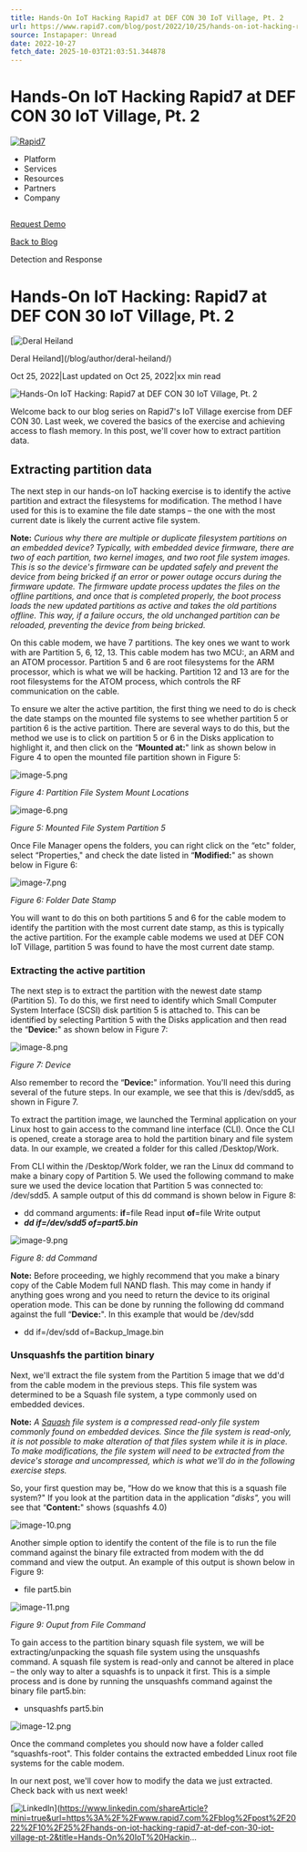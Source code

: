 ```yaml
---
title: Hands-On IoT Hacking Rapid7 at DEF CON 30 IoT Village, Pt. 2
url: https://www.rapid7.com/blog/post/2022/10/25/hands-on-iot-hacking-rapid7-at-def-con-30-iot-village-pt-2/
source: Instapaper: Unread
date: 2022-10-27
fetch_date: 2025-10-03T21:03:51.344878
---
```


# Hands-On IoT Hacking Rapid7 at DEF CON 30 IoT Village, Pt. 2

[![Rapid7](/_next/static/media/rapid7-logo.cd245920.svg)](/)

* Platform
* Services
* Resources
* Partners
* Company

##

[Request Demo](/request-demo/)

[Back to Blog](/blog/)

Detection and Response

# Hands-On IoT Hacking: Rapid7 at DEF CON 30 IoT Village, Pt. 2

[![Deral Heiland](https://www.rapid7.com/cdn/assets/blt9f9db121928e3816/6840441898bc4eb9f1818b21/Deral-Heiland.jpg)

Deral Heiland](/blog/author/deral-heiland/)

Oct 25, 2022|Last updated on Oct 25, 2022|xx min read

![Hands-On IoT Hacking: Rapid7 at DEF CON 30 IoT Village, Pt. 2](https://www.rapid7.com/cdn/assets/blt6b43b836384c9905/683de008bc38b1471e477cb7/GettyImages-1370233320.jpeg)

Welcome back to our blog series on Rapid7's IoT Village exercise from DEF CON 30. Last week, we covered the basics of the exercise and achieving access to flash memory. In this post, we'll cover how to extract partition data.

## **Extracting partition data**

The next step in our hands-on IoT hacking exercise is to identify the active partition and extract the filesystems for modification. The method I have used for this is to examine the file date stamps – the one with the most current date is likely the current active file system.

**Note:** *Curious why there are multiple or duplicate filesystem partitions on an embedded device? Typically, with embedded device firmware, there are two of each partition, two kernel images, and two root file system images. This is so the device's firmware can be updated safely and prevent the device from being bricked if an error or power outage occurs during the firmware update. The firmware update process updates the files on the offline partitions, and once that is completed properly, the boot process loads the new updated partitions as active and takes the old partitions offline. This way, if a failure occurs, the old unchanged partition can be reloaded, preventing the device from being bricked.*

On this cable modem, we have 7 partitions. The key ones we want to work with are Partition 5, 6, 12, 13. This cable modem has two MCU:, an ARM and an ATOM processor. Partition 5 and 6 are root filesystems for the ARM processor, which is what we will be hacking. Partition 12 and 13 are for the root filesystems for the ATOM process, which controls the RF communication on the cable.

To ensure we alter the active partition, the first thing we need to do is check the date stamps on the mounted file systems to see whether partition 5 or partition 6 is the active partition. There are several ways to do this, but the method we use is to click on partition 5 or 6 in the Disks application to highlight it, and then click on the “**Mounted at:**" link as shown below in Figure 4 to open the mounted file partition shown in Figure 5:

![image-5.png](https://www.rapid7.com/cdn/assets/blt3d4856f86586a5ad/683ddec873c845339be8c2db/image-5.png)

*Figure 4: Partition File System Mount Locations*

![image-6.png](https://www.rapid7.com/cdn/assets/blta09c31584a27dc2c/683ddef018a553f048686f6f/image-6.png)

*Figure 5: Mounted File System Partition 5*

Once File Manager opens the folders, you can right click on the “etc" folder, select “Properties," and check the date listed in “**Modified:**" as shown below in Figure 6:

![image-7.png](https://www.rapid7.com/cdn/assets/blt6701d95dba8dcacb/683ddf18e3c8aa519c830d06/image-7.png)

*Figure 6: Folder Date Stamp*

You will want to do this on both partitions 5 and 6 for the cable modem to identify the partition with the most current date stamp, as this is typically the active partition. For the example cable modems we used at DEF CON IoT Village, partition 5 was found to have the most current date stamp.

### **Extracting the active partition**

The next step is to extract the partition with the newest date stamp (Partition 5). To do this, we first need to identify which Small Computer System Interface (SCSI) disk partition 5 is attached to. This can be identified by selecting Partition 5 with the Disks application and then read the “**Device:**" as shown below in Figure 7:

![image-8.png](https://www.rapid7.com/cdn/assets/blt7fd08220ebab5846/683ddf4118a5530c08686f9b/image-8.png)

*Figure 7: Device*

Also remember to record the “**Device:**" information. You'll need this during several of the future steps. In our example, we see that this is /dev/sdd5, as shown in Figure 7.

To extract the partition image, we launched the Terminal application on your Linux host to gain access to the command line interface (CLI). Once the CLI is opened, create a storage area to hold the partition binary and file system data. In our example, we created a folder for this called /Desktop/Work.

From CLI within the /Desktop/Work folder, we ran the Linux dd command to make a binary copy of Partition 5. We used the following command to make sure we used the device location that Partition 5 was connected to: /dev/sdd5. A sample output of this dd command is shown below in Figure 8:

* dd command arguments:
  **if**=file Read input
  **of**=file Write output
* ***dd if=/dev/sdd5 of=part5.bin***

![image-9.png](https://www.rapid7.com/cdn/assets/blt8dcbaa24aba9e9ec/683ddf662a768634c2bc8411/image-9.png)

*Figure 8: dd Command*

**Note:** Before proceeding, we highly recommend that you make a binary copy of the Cable Modem full NAND flash. This may come in handy if anything goes wrong and you need to return the device to its original operation mode. This can be done by running the following dd command against the full “**Device:**". In this example that would be /dev/sdd

* dd if=/dev/sdd of=Backup\_Image.bin

### **Unsquashfs the partition binary**

Next, we'll extract the file system from the Partition 5 image that we dd'd from the cable modem in the previous steps. This file system was determined to be a Squash file system, a type commonly used on embedded devices.

**Note:** *A* [*Squash*](https://en.wikipedia.org/wiki/SquashFS) *file system is a compressed read-only file system commonly found on embedded devices. Since the file system is read-only, it is not possible to make alteration of that files system while it is in place. To make modifications, the file system will need to be extracted from the device's storage and uncompressed, which is what we'll do in the following exercise steps.*

So, your first question may be, “How do we know that this is a squash file system?" If you look at the partition data in the application “*disks",* you will see that “**Content:**" shows (squashfs 4.0)

![image-10.png](https://www.rapid7.com/cdn/assets/blt4d8b7896e2c72f33/683ddf8b4c5a09f3575e0a94/image-10.png)

Another simple option to identify the content of the file is to run the file command against the binary file extracted from modem with the dd command and view the output. An example of this output is shown below in Figure 9:

* file part5.bin

![image-11.png](https://www.rapid7.com/cdn/assets/blt10277710c3a7bed3/683ddfb0590d7f4f6bde1b5a/image-11.png)

*Figure 9: Ouput from File Command*

To gain access to the partition binary squash file system, we will be extracting/unpacking the squash file system using the unsquashfs command. A squash file system is read-only and cannot be altered in place – the only way to alter a squashfs is to unpack it first. This is a simple process and is done by running the unsquashfs command against the binary file part5.bin:

* unsquashfs part5.bin

![image-12.png](https://www.rapid7.com/cdn/assets/bltef1264805eac8c40/683ddfdbca9dfc3e25526652/image-12.png)

Once the command completes you should now have a folder called “squashfs-root". This folder contains the extracted embedded Linux root file systems for the cable modem.

In our next post, we'll cover how to modify the data we just extracted. Check back with us next week!

[![LinkedIn](/linkedin-logo.svg)](https://www.linkedin.com/shareArticle?mini=true&url=https%3A%2F%2Fwww.rapid7.com%2Fblog%2Fpost%2F2022%2F10%2F25%2Fhands-on-iot-hacking-rapid7-at-def-con-30-iot-village-pt-2&title=Hands-On%20IoT%20Hackin...
